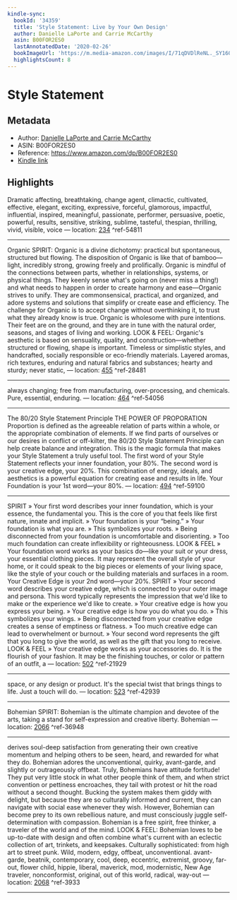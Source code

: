 ```yaml
---
kindle-sync:
  bookId: '34359'
  title: 'Style Statement: Live by Your Own Design'
  author: Danielle LaPorte and Carrie McCarthy
  asin: B00FOR2ES0
  lastAnnotatedDate: '2020-02-26'
  bookImageUrl: 'https://m.media-amazon.com/images/I/71qDVDlReNL._SY160.jpg'
  highlightsCount: 8
---
```

# Style Statement
## Metadata
* Author: [Danielle LaPorte and Carrie McCarthy](https://www.amazon.com/Danielle-LaPorte/e/B005I5KXGI/ref=dp_byline_cont_ebooks_1)
* ASIN: B00FOR2ES0
* Reference: https://www.amazon.com/dp/B00FOR2ES0
* [Kindle link](kindle://book?action=open&asin=B00FOR2ES0)

## Highlights
Dramatic affecting, breathtaking, change agent, climactic, cultivated, effective, elegant, exciting, expressive, forceful, glamorous, impactful, influential, inspired, meaningful, passionate, performer, persuasive, poetic, powerful, results, sensitive, striking, sublime, tasteful, thespian, thrilling, vivid, visible, voice — location: [234](kindle://book?action=open&asin=B00FOR2ES0&location=234) ^ref-54811

---
Organic SPIRIT: Organic is a divine dichotomy: practical but spontaneous, structured but flowing. The disposition of Organic is like that of bamboo—light, incredibly strong, growing freely and prolifically. Organic is mindful of the connections between parts, whether in relationships, systems, or physical things. They keenly sense what's going on (never miss a thing!) and what needs to happen in order to create harmony and ease—Organic strives to unify. They are commonsensical, practical, and organized, and adore systems and solutions that simplify or create ease and efficiency. The challenge for Organic is to accept change without overthinking it, to trust what they already know is true. Organic is wholesome with pure intentions. Their feet are on the ground, and they are in tune with the natural order, seasons, and stages of living and working. LOOK & FEEL: Organic's aesthetic is based on sensuality, quality, and construction—whether structured or flowing, shape is important. Timeless or simplistic styles, and handcrafted, socially responsible or eco-friendly materials. Layered aromas, rich textures, enduring and natural fabrics and substances; hearty and sturdy; never static, — location: [455](kindle://book?action=open&asin=B00FOR2ES0&location=455) ^ref-28481

---
always changing; free from manufacturing, over-processing, and chemicals. Pure, essential, enduring. — location: [464](kindle://book?action=open&asin=B00FOR2ES0&location=464) ^ref-54056

---
The 80/20 Style Statement Principle THE POWER OF PROPORATION Proportion is defined as the agreeable relation of parts within a whole, or the appropriate combination of elements. If we find parts of ourselves or our desires in conflict or off-kilter, the 80/20 Style Statement Principle can help create balance and integration. This is the magic formula that makes your Style Statement a truly useful tool. The first word of your Style Statement reflects your inner foundation, your 80%. The second word is your creative edge, your 20%. This combination of energy, ideals, and aesthetics is a powerful equation for creating ease and results in life. Your Foundation is your 1st word—your 80%. — location: [494](kindle://book?action=open&asin=B00FOR2ES0&location=494) ^ref-59100

---
SPIRIT » Your first word describes your inner foundation, which is your essence, the fundamental you. This is the core of you that feels like first nature, innate and implicit. » Your foundation is your “being.” » Your foundation is what you are. » This symbolizes your roots. » Being disconnected from your foundation is uncomfortable and disorienting. » Too much foundation can create inflexibility or righteousness. LOOK & FEEL » Your foundation word works as your basics do—like your suit or your dress, your essential clothing pieces. It may represent the overall style of your home, or it could speak to the big pieces or elements of your living space, like the style of your couch or the building materials and surfaces in a room. Your Creative Edge is your 2nd word—your 20%. SPIRIT » Your second word describes your creative edge, which is connected to your outer image and persona. This word typically represents the impression that we'd like to make or the experience we'd like to create. » Your creative edge is how you express your being. » Your creative edge is how you do what you do. » This symbolizes your wings. » Being disconnected from your creative edge creates a sense of emptiness or flatness. » Too much creative edge can lead to overwhelment or burnout. » Your second word represents the gift that you long to give the world, as well as the gift that you long to receive. LOOK & FEEL » Your creative edge works as your accessories do. It is the flourish of your fashion. It may be the finishing touches, or color or pattern of an outfit, a — location: [502](kindle://book?action=open&asin=B00FOR2ES0&location=502) ^ref-21929

---
space, or any design or product. It's the special twist that brings things to life. Just a touch will do. — location: [523](kindle://book?action=open&asin=B00FOR2ES0&location=523) ^ref-42939

---
Bohemian SPIRIT: Bohemian is the ultimate champion and devotee of the arts, taking a stand for self-expression and creative liberty. Bohemian — location: [2066](kindle://book?action=open&asin=B00FOR2ES0&location=2066) ^ref-36948

---
derives soul-deep satisfaction from generating their own creative momentum and helping others to be seen, heard, and rewarded for what they do. Bohemian adores the unconventional, quirky, avant-garde, and slightly or outrageously offbeat. Truly, Bohemians have attitude fortitude! They put very little stock in what other people think of them, and when strict convention or pettiness encroaches, they tail with protest or hit the road without a second thought. Bucking the system makes them giddy with delight, but because they are so culturally informed and current, they can navigate with social ease whenever they wish. However, Bohemian can become prey to its own rebellious nature, and must consciously juggle self-determination with compassion. Bohemian is a free spirit, free thinker, a traveler of the world and of the mind. LOOK & FEEL: Bohemian loves to be up-to-date with design and often combine what's current with an eclectic collection of art, trinkets, and keepsakes. Culturally sophisticated: from high art to street punk. Wild, modern, edgy, offbeat, unconventional. avant-garde, beatnik, contemporary, cool, deep, eccentric, extremist, groovy, far-out, flower child, hippie, liberal, maverick, mod, modernistic, New Age traveler, nonconformist, original, out of this world, radical, way-out — location: [2068](kindle://book?action=open&asin=B00FOR2ES0&location=2068) ^ref-3933

---
